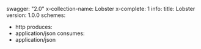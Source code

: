swagger: "2.0"
x-collection-name: Lobster
x-complete: 1
info:
  title: Lobster
  version: 1.0.0
schemes:
- http
produces:
- application/json
consumes:
- application/json